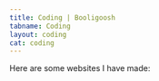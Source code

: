 ```yaml
---
title: Coding | Booligoosh
tabname: Coding
layout: coding
cat: coding
---
```

Here are some websites I have made: